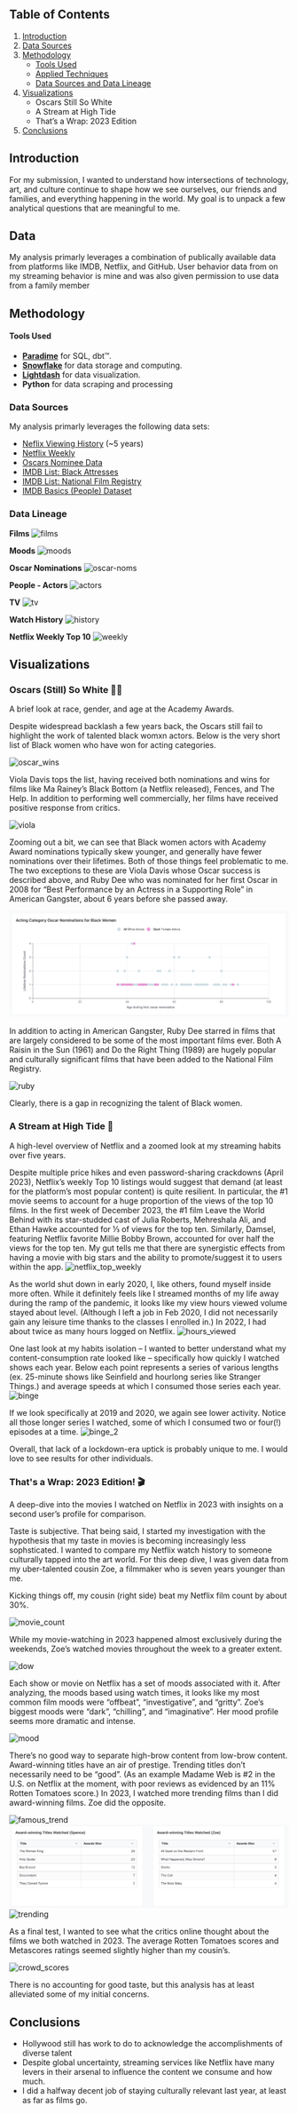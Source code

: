 
## Table of Contents
1. [Introduction](#introduction)
2. [Data Sources](#data-sources-and-data-lineage)
3. [Methodology](#methodology)
   - [Tools Used](#tools-used)
   - [Applied Techniques](#applied-techniques)
   - [Data Sources and Data Lineage](#data-sources-and-data-lineage)
4. [Visualizations](#visualizations)
   - Oscars Still So White
   - A Stream at High Tide
   - That’s a Wrap: 2023 Edition
5. [Conclusions](#conclusions)

## Introduction
For my submission, I wanted to understand how intersections of technology, art, and culture continue to shape how we see ourselves, our friends and families, and everything happening in the world. My goal is to unpack a few analytical questions that are meaningful to me.

## Data
My analysis primarly leverages a combination of publically available data from platforms like IMDB,
Netflix, and GitHub. User behavior data from on my streaming behavior is mine and was also given permission to use data from a family member


## Methodology
#### Tools Used
- **[Paradime](https://www.paradime.io/)** for SQL, dbt™.
- **[Snowflake](https://www.snowflake.com/)** for data storage and computing.
- **[Lightdash](https://www.lightdash.com/)** for data visualization.
- **Python** for data scraping and processing

### Data Sources
My analysis primarly leverages the following data sets:
- [Neflix Viewing History](http://www.netflix.com/settings/viewing-history) (~5 years)
- [Netflix Weekly](https://www.netflix.com/tudum/top10)
- [Oscars Nominee Data](https://github.com/DLu/oscar_data?tab=readme-ov-file)
- [IMDB List: Black Attresses](https://m.imdb.com/list/ls066061932/)
- [IMDB List: National Film Registry](https://m.imdb.com/list/ls070798434/)
- [IMDB Basics (People) Dataset](https://developer.imdb.com/non-commercial-datasets/)

### Data Lineage

**Films**
![films](https://github.com/paradime-io/paradime-dbt-movie-challenge/blob/movie-sperry-classy-org/images/dag/films.png?raw=true)

**Moods**
![moods](https://github.com/paradime-io/paradime-dbt-movie-challenge/blob/movie-sperry-classy-org/images/dag/moods.png?raw=true)

**Oscar Nominations**
![oscar-noms](https://github.com/paradime-io/paradime-dbt-movie-challenge/blob/movie-sperry-classy-org/images/dag/oscar_noms.png?raw=true)

**People - Actors**
![actors](https://github.com/paradime-io/paradime-dbt-movie-challenge/blob/movie-sperry-classy-org/images/dag/people_actors.png?raw=true)

**TV**
![tv](https://github.com/paradime-io/paradime-dbt-movie-challenge/blob/movie-sperry-classy-org/images/dag/tv.png?raw=true)

**Watch History**
![history](https://github.com/paradime-io/paradime-dbt-movie-challenge/blob/movie-sperry-classy-org/images/dag/watch_history.png?raw=true)

**Netflix Weekly Top 10**
![weekly](https://github.com/paradime-io/paradime-dbt-movie-challenge/blob/movie-sperry-classy-org/images/dag/weekly.png?raw=true)



## Visualizations

### Oscars (Still) So White 👎🏾
A brief look at race, gender, and age at the Academy Awards. 

Despite widespread backlash a few years back, the Oscars still fail to highlight the work of talented black womxn actors. Below is the very short list of Black women who have won for acting categories.

![oscar_wins](https://github.com/paradime-io/paradime-dbt-movie-challenge/blob/movie-sperry-classy-org/images/viz/oscars_still_so_white/oscar_wins.png?raw=true)

Viola Davis tops the list, having received both nominations and wins for films like Ma Rainey’s Black Bottom (a Netflix released), Fences, and The Help. In addition to performing well commercially, her films have received positive response from critics.

![viola](https://github.com/paradime-io/paradime-dbt-movie-challenge/blob/movie-sperry-classy-org/images/viz/oscars_still_so_white/viola.png?raw=true)

Zooming out a bit, we can see that Black women actors with Academy Award nominations typically skew younger, and generally have fewer nominations over their lifetimes. Both of those things feel problematic to me. The two exceptions to these are Viola Davis whose Oscar success is described above, and Ruby Dee who was nominated for her first Oscar in 2008 for “Best Performance by an Actress in a Supporting Role” in American Gangster, about 6 years before she passed away.

![awards](https://github.com/paradime-io/paradime-dbt-movie-challenge/blob/movie-sperry-classy-org/images/viz/oscars_still_so_white/awards.png?raw=true)

In addition to acting in American Gangster, Ruby Dee starred in films that are largely considered to be some of the most important films ever. Both A Raisin in the Sun (1961) and Do the Right Thing (1989) are hugely popular and culturally significant films that have been added to the National Film Registry.

![ruby](https://github.com/paradime-io/paradime-dbt-movie-challenge/blob/movie-sperry-classy-org/images/viz/oscars_still_so_white/ruby_dee.png?raw=true)

Clearly, there is a gap in recognizing the talent of Black women.

### A Stream at High Tide 🌊
A high-level overview of Netflix and a zoomed look at my streaming habits over five years.

Despite multiple price hikes and even password-sharing crackdowns (April 2023), Netflix’s weekly Top 10 listings would suggest that demand (at least for the platform’s most popular content) is quite resilient. In particular, the #1 movie seems to account for a huge proportion of the views of the top 10 films. In the first week of December 2023, the #1 film Leave the World Behind with its star-studded cast of Julia Roberts, Mehreshala Ali, and Ethan Hawke accounted for ⅓ of views for the top ten. Similarly, Damsel, featuring Netflix favorite Millie Bobby Brown, accounted for over half the views for the top ten. My gut tells me that there are synergistic effects from having a movie with big stars and the ability to promote/suggest it to users within the app.
![netflix_top_weekly](https://github.com/paradime-io/paradime-dbt-movie-challenge/blob/movie-sperry-classy-org/images/viz/netflix_bg/Screen%20Shot%202024-05-26%20at%2011.42.53%20PM.png?raw=true)

As the world shut down in early 2020, I, like others, found myself inside more often. While it definitely feels like I streamed months of my life away during the ramp of the pandemic, it looks like my view hours viewed volume stayed about level. (Although I left a job in Feb 2020, I did not necessarily gain any leisure time thanks to the classes I enrolled in.) In 2022, I had about twice as many hours logged on Netflix. 
![hours_viewed](https://github.com/paradime-io/paradime-dbt-movie-challenge/blob/movie-sperry-classy-org/images/viz/netflix_bg/hours_watched.png?raw=true)

One last look at my habits isolation – I wanted to better understand what my content-consumption rate looked like – specifically how quickly I watched shows each year. Below each point represents a series of various lengths (ex. 25-minute shows like Seinfield and hourlong series like Stranger Things.) and average speeds at which I consumed those series each year.
![binge](https://github.com/paradime-io/paradime-dbt-movie-challenge/blob/movie-sperry-classy-org/images/viz/netflix_bg/binge_1.png?raw=true)

If we look specifically at 2019 and 2020, we again see lower activity. Notice all those longer series I watched, some of which I consumed two or four(!) episodes at a time.
![binge_2](https://github.com/paradime-io/paradime-dbt-movie-challenge/blob/movie-sperry-classy-org/images/viz/netflix_bg/binge_2.png?raw=true)

Overall, that lack of a lockdown-era uptick is probably unique to me. I would love to see results for other individuals.

### That's a Wrap: 2023 Edition! 🎬
A deep-dive into the movies I watched on Netflix in 2023 with insights on a second user’s profile for comparison.

Taste is subjective. That being said, I started my investigation with the hypothesis that my taste in movies is becoming increasingly less sophsticated. I wanted to compare my Netflix watch history to someone culturally tapped into the art world. For this deep dive, I was given data from my uber-talented cousin Zoe, a filmmaker who is seven years younger than me.

Kicking things off, my cousin (right side) beat my Netflix film count by about 30%.

![movie_count](https://github.com/paradime-io/paradime-dbt-movie-challenge/blob/movie-sperry-classy-org/images/viz/thats_a_wrap/count_mov.png?raw=true)

While my movie-watching in 2023 happened almost exclusively during the weekends, Zoe’s watched movies throughout the week to a greater extent.

![dow](https://github.com/paradime-io/paradime-dbt-movie-challenge/blob/movie-sperry-classy-org/images/viz/thats_a_wrap/dow.png?raw=true)

Each show or movie on Netflix has a set of moods associated with it. After analyzing, the moods based using watch times, it looks like my most common film moods were “offbeat”, “investigative”, and “gritty”. Zoe’s biggest moods were “dark”, “chilling”, and “imaginative”. Her mood profile seems more dramatic and intense.

![mood](https://github.com/paradime-io/paradime-dbt-movie-challenge/blob/movie-sperry-classy-org/images/viz/thats_a_wrap/mood.png?raw=true)

There’s no good way to separate high-brow content from low-brow content. Award-winning titles have an air of prestige. Trending titles don’t necessarily need to be “good”. (As an example Madame Web is #2 in the U.S. on Netflix at the moment, with poor reviews as evidenced by an 11% Rotten Tomatoes score.) In 2023, I watched more trending films than I did award-winning films. Zoe did the opposite.

![famous_trend](https://github.com/paradime-io/paradime-dbt-movie-challenge/blob/movie-sperry-classy-org/images/viz/thats_a_wrap/famous_trending.png?raw=true)
![awards](https://github.com/paradime-io/paradime-dbt-movie-challenge/blob/movie-sperry-classy-org/images/viz/thats_a_wrap/award_watched.png?raw=true)
![trending](https://github.com/paradime-io/paradime-dbt-movie-challenge/blob/movie-sperry-classy-org/images/viz/thats_a_wrap/trending.png?raw=true)

As a final test, I wanted to see what the critics online thought about the films we both watched in 2023. The average Rotten Tomatoes scores and Metascores ratings seemed slightly higher than my cousin’s. 

![crowd_scores](https://github.com/paradime-io/paradime-dbt-movie-challenge/blob/movie-sperry-classy-org/images/viz/thats_a_wrap/crowd_scores.png?raw=true)

There is no accounting for good taste, but this analysis has at least alleviated some of my initial concerns.

## Conclusions

- Hollywood still has work to do to acknowledge the accomplishments of diverse talent
- Despite global uncertainty, streaming services like Netflix have many levers in their arsenal to influence the content we consume and how much.
- I did a halfway decent job of staying culturally relevant last year, at least as far as films go.

